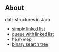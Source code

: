 ## About

data structures in Java

* [simple linked list](src/main/java/com/apulbere/collections/SimpleLinkedList.java)
* [queue with linked list](src/main/java/com/apulbere/collections/LinkedListBasedQueue.java)
* [hash map](src/main/java/com/apulbere/collections/HashMapWithLinearProbing.java)
* [binary search tree](src/main/java/com/apulbere/collections/BinarySearchTree.java)